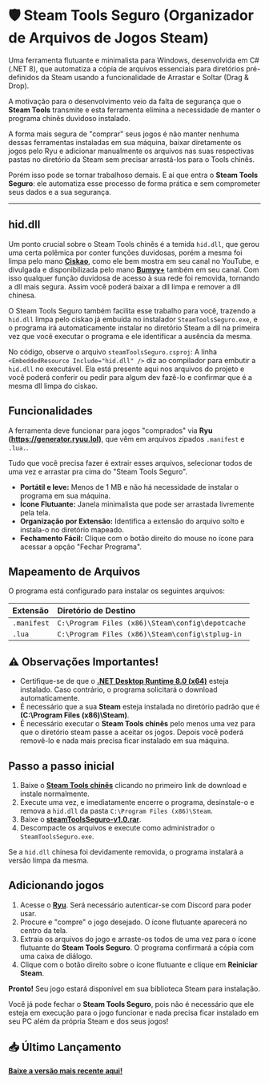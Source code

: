 # 🛡️ Steam Tools Seguro (Organizador de Arquivos de Jogos Steam)

Uma ferramenta flutuante e minimalista para Windows, desenvolvida em C# (.NET 8), que automatiza a cópia de arquivos essenciais para diretórios pré-definidos da Steam usando a funcionalidade de Arrastar e Soltar (Drag & Drop).

A motivação para o desenvolvimento veio da falta de segurança que o **Steam Tools** transmite e esta ferramenta elimina a necessidade de manter o programa chinês duvidoso instalado.

A forma mais segura de "comprar" seus jogos é não manter nenhuma dessas ferramentas instaladas em sua máquina, baixar diretamente os jogos pelo Ryu e adicionar manualmente os arquivos nas suas respectivas pastas no diretório da Steam sem precisar arrastá-los para o Tools chinês.

Porém isso pode se tornar trabalhoso demais. E aí que entra o **Steam Tools Seguro**: ele automatiza esse processo de forma prática e sem comprometer seus dados e a sua segurança.

---

## hid.dll

Um ponto crucial sobre o Steam Tools chinês é a temida `hid.dll`, que gerou uma certa polêmica por conter funções duvidosas, porém a mesma foi limpa pelo mano **[Ciskao](https://www.youtube.com/@ciskao)**, como ele bem mostra em seu canal no YouTube, e divulgada e disponibilizada pelo mano **[Bumyy+](https://www.youtube.com/@maisbumyy)** também em seu canal. Com isso qualquer função duvidosa de acesso à sua rede foi removida, tornando a dll mais segura. Assim você poderá baixar a dll limpa e remover a dll chinesa.

O Steam Tools Seguro também facilita esse trabalho para você, trazendo a `hid.dll` limpa pelo ciskao já embuída no instalador `SteamToolsSeguro.exe`, e o programa irá automaticamente instalar no diretório Steam a dll na primeira vez que você executar o programa e ele identificar a ausência da mesma.

No código, observe o arquivo `steamToolsSeguro.csproj`: A linha `<EmbeddedResource Include="hid.dll" />` diz ao compilador para embutir a `hid.dll` no executável. Ela está presente aqui nos arquivos do projeto e você poderá conferir ou pedir para algum dev fazê-lo e confirmar que é a mesma dll limpa do ciskao. 

## Funcionalidades

A ferramenta deve funcionar para jogos "comprados" via **Ryu (https://generator.ryuu.lol)**, que vêm em arquivos zipados `.manifest` e `.lua.`.

Tudo que você precisa fazer é extrair esses arquivos, selecionar todos de uma vez e arrastar pra cima do "Steam Tools Seguro".

- **Portátil e leve:** Menos de 1 MB e não há necessidade de instalar o programa em sua máquina.
- **Ícone Flutuante:** Janela minimalista que pode ser arrastada livremente pela tela.
- **Organização por Extensão:** Identifica a extensão do arquivo solto e instala-o no diretório mapeado.
- **Fechamento Fácil:** Clique com o botão direito do mouse no ícone para acessar a opção "Fechar Programa".

## Mapeamento de Arquivos

O programa está configurado para instalar os seguintes arquivos:

| Extensão | Diretório de Destino |
| :--- | :--- |
| `.manifest` | `C:\Program Files (x86)\Steam\config\depotcache` |
| `.lua` | `C:\Program Files (x86)\Steam\config\stplug-in` |

## ⚠️ Observações Importantes!

- Certifique-se de que o **[.NET Desktop Runtime 8.0 (x64)](https://dotnet.microsoft.com/en-us/download/dotnet/8.0)** esteja instalado. Caso contrário, o programa solicitará o download automaticamente.
- É necessário que a sua **Steam** esteja instalada no diretório padrão que é **(C:\Program Files (x86)\Steam)**.
- É necessário executar o **Steam Tools chinês** pelo menos uma vez para que o diretório steam passe a aceitar os jogos. Depois você poderá removê-lo e nada mais precisa ficar instalado em sua máquina.

## Passo a passo inicial

1. Baixe o **[Steam Tools chinês](https://steamtools.net/download.html)** clicando no primeiro link de download e instale normalmente.
2. Execute uma vez, e imediatamente encerre o programa, desinstale-o e remova a `hid.dll` da pasta `C:\Program Files (x86)\Steam`.
3. Baixe o **[steamToolsSeguro-v1.0.rar](https://github.com/marciodinizdev/steamToolsSeguro/releases/tag/v1.0)**.
4. Descompacte os arquivos e execute como administrador o `SteamToolsSeguro.exe`.

Se a `hid.dll` chinesa foi devidamente removida, o programa instalará a versão limpa da mesma.

## Adicionando jogos

1. Acesse o **[Ryu](https://generator.ryuu.lol)**. Será necessário autenticar-se com Discord para poder usar.
2. Procure e "compre" o jogo desejado. O ícone flutuante aparecerá no centro da tela.
3. Extraia os arquivos do jogo e arraste-os todos de uma vez para o ícone flutuante do **Steam Tools Seguro**. O programa confirmará a cópia com uma caixa de diálogo.
4. Clique com o botão direito sobre o ícone flutuante e clique em **Reiniciar Steam**.

**Pronto!** Seu jogo estará disponível em sua biblioteca Steam para instalação.

Você já pode fechar o **Steam Tools Seguro**, pois não é necessário que ele esteja em execução para o jogo funcionar e nada precisa ficar instalado em seu PC além da própria Steam e dos seus jogos!

## 📥 Último Lançamento

**[Baixe a versão mais recente aqui!](https://github.com/marciodinizdev/steamToolsSeguro/releases/tag/v1.0)**
